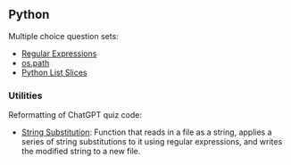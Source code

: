 ## Python

Multiple choice question sets: 

- [Regular Expressions](https://github.com/jonfernq/Python-Utilities/blob/main/PythonQuiz/RegularExpressions1.md)
- [os.path](https://github.com/jonfernq/Python-Utilities/blob/main/PythonQuiz/file_path_questions.md)
- [Python List Slices](https://github.com/jonfernq/Python-Utilities/blob/main/PythonQuiz/PythonSlices.md) 

### Utilities

Reformatting of ChatGPT quiz code: 

- [String Substitution](https://github.com/jonfernq/Python-Utilities/blob/main/PythonQuiz/strsubst1.py): Function that reads in a file as a string, applies a series of string substitutions to it using regular expressions, and writes the modified string to a new file. 


